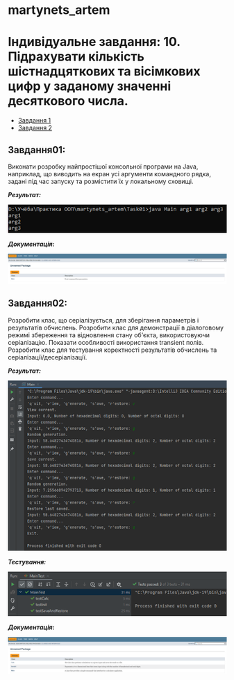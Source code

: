 # martynets_artem
# Індивідуальне завдання: 10. Підрахувати кількість шістнадцяткових та вісімкових цифр у заданому значенні десяткового числа.  
+ [Завдання 1](#Завдання01)
+ [Завдання 2](#Завдання02)
## Завдання01:
Виконати розробку найпростішої консольної програми на Java, наприклад, що виводить на екран усі аргументи командного рядка, задані під час запуску та розмістити їх у локальному сховищі. 

***Результат:***

![](https://github.com/Articso/martynets_artem/blob/master/Task01/image/screen1.png)

***Документація:***

![](https://github.com/Articso/martynets_artem/blob/master/Task01/image/screen2.png)


## Завдання02:  
Розробити клас, що серіалізується, для зберігання параметрів і результатів обчислень. Розробити клас для демонстрації в діалоговому режимі збереження та
відновлення стану об'єкта, використовуючи серіалізацію. Показати особливості використання transient полів. Розробити клас для тестування коректності результатів обчислень та серіалізації/десеріалізації.

***Результат:***

![](https://github.com/Articso/martynets_artem/blob/master/Task02/image/screen1.png)

***Тестування:***

![](https://github.com/Articso/martynets_artem/blob/master/Task02/image/screen2.png)

***Документація:***

![](https://github.com/Articso/martynets_artem/blob/master/Task02/image/screen3.png)
